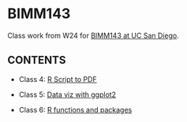 # BIMM143
Class work from W24 for [BIMM143 at UC San Diego](https://bioboot.github.io/bimm143_W24/).

## CONTENTS

- Class 4: [R Script to PDF]()
  
- Class 5: [Data viz with ggplot2]()
  
- Class 6: [R functions and packages]()
